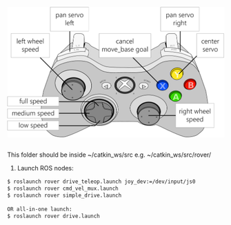 ![controller](controller.png)
##

This folder should be inside ~/catkin_ws/src
e.g. ~/catkin_ws/src/rover/

1. Launch ROS nodes:

```
$ roslaunch rover drive_teleop.launch joy_dev:=/dev/input/js0
$ roslaunch rover cmd_vel_mux.launch
$ roslaunch rover simple_drive.launch

OR all-in-one launch:
$ roslaunch rover drive.launch
```

